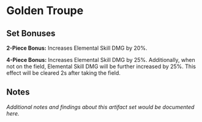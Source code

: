 # Golden Troupe

## Set Bonuses

**2-Piece Bonus:** Increases Elemental Skill DMG by 20%.

**4-Piece Bonus:** Increases Elemental Skill DMG by 25%. Additionally, when not on the field, Elemental Skill DMG will be further increased by 25%. This effect will be cleared 2s after taking the field.

## Notes

*Additional notes and findings about this artifact set would be documented here.*

